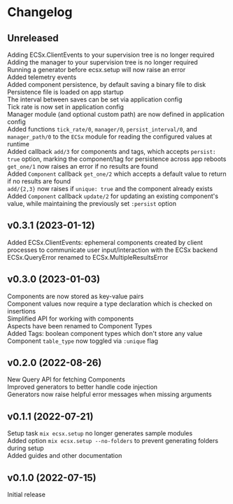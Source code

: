 # Changelog

## Unreleased

Adding ECSx.ClientEvents to your supervision tree is no longer required  
Adding the manager to your supervision tree is no longer required  
Running a generator before ecsx.setup will now raise an error   
Added telemetry events  
Added component persistence, by default saving a binary file to disk  
Persistence file is loaded on app startup  
The interval between saves can be set via application config  
Tick rate is now set in application config  
Manager module (and optional custom path) are now defined in application config  
Added functions `tick_rate/0`, `manager/0`, `persist_interval/0`, and `manager_path/0` to the `ECSx` module for reading the configured values at runtime  
Added callback `add/3` for components and tags, which accepts `persist: true` option, marking the component/tag for persistence across app reboots  
`get_one/1` now raises an error if no results are found  
Added `Component` callback `get_one/2` which accepts a default value to return if no results are found  
`add/{2,3}` now raises if `unique: true` and the component already exists  
Added `Component` callback `update/2` for updating an existing component's value, while maintaining the previously set `:persist` option  

## v0.3.1 (2023-01-12)

Added ECSx.ClientEvents: ephemeral components created by client processes to communicate user input/interaction with the ECSx backend  
ECSx.QueryError renamed to ECSx.MultipleResultsError  

## v0.3.0 (2023-01-03)

Components are now stored as key-value pairs  
Component values now require a type declaration which is checked on insertions  
Simplified API for working with components  
Aspects have been renamed to Component Types  
Added Tags: boolean component types which don't store any value  
Component `table_type` now toggled via `:unique` flag  

## v0.2.0 (2022-08-26)

New Query API for fetching Components  
Improved generators to better handle code injection  
Generators now raise helpful error messages when missing arguments  

## v0.1.1 (2022-07-21)

Setup task `mix ecsx.setup` no longer generates sample modules  
Added option `mix ecsx.setup --no-folders` to prevent generating folders during setup  
Added guides and other documentation  

## v0.1.0 (2022-07-15)

Initial release  
